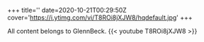 +++
title=''
date=2020-10-21T00:29:50Z
cover='https://i.ytimg.com/vi/T8ROi8jXJW8/hqdefault.jpg'
+++

All content belongs to GlennBeck.
{{< youtube T8ROi8jXJW8 >}}

